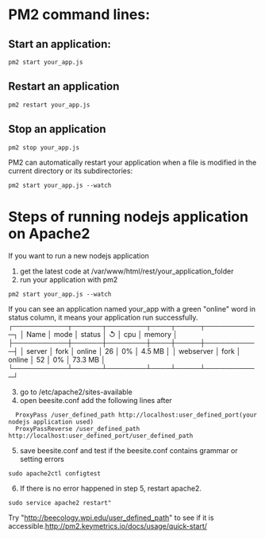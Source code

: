 # PM2 command lines:
## Start an application:
```
pm2 start your_app.js
```
## Restart an application 
```
pm2 restart your_app.js
```

## Stop an application 
```
pm2 stop your_app.js
```

PM2 can automatically restart your application when a file is modified in the current directory or its subdirectories:
```
pm2 start your_app.js --watch
```

# Steps of running nodejs application on Apache2  
If you want to run a new nodejs application
1. get the latest code at /var/www/html/rest/your_application_folder
2. run your application with pm2
```
pm2 start your_app.js --watch
```
If you can see an application named your_app with a green "online" word in status column, it means your application run successfully.
┌───────────┬──────┬────────┬────┬─────┬───────────┐
│ Name      │ mode │ status │ ↺  │ cpu │ memory    │
├───────────┼──────┼────────┼────┼─────┼───────────┤
│ server    │ fork │ online │ 26 │ 0%  │ 4.5 MB    │
│ webserver │ fork │ online │ 52 │ 0%  │ 73.3 MB   │
└───────────┴──────┴────────┴────┴─────┴───────────┘

3. go to /etc/apache2/sites-available
4. open beesite.conf
   add the following lines after </Proxy>
  ```
	ProxyPass /user_defined_path http://localhost:user_defined_port(your nodejs application used)
	ProxyPassReverse /user_defined_path http://localhost:user_defined_port/user_defined_path
  ```
5. save beesite.conf and test if the beesite.conf contains grammar or setting errors
  ```
  sudo apache2ctl configtest
  ```
6. If there is no error happened in step 5, restart apache2.
```
sudo service apache2 restart"
```

Try "http://beecology.wpi.edu/user_defined_path" to see if it is accessible.http://pm2.keymetrics.io/docs/usage/quick-start/
